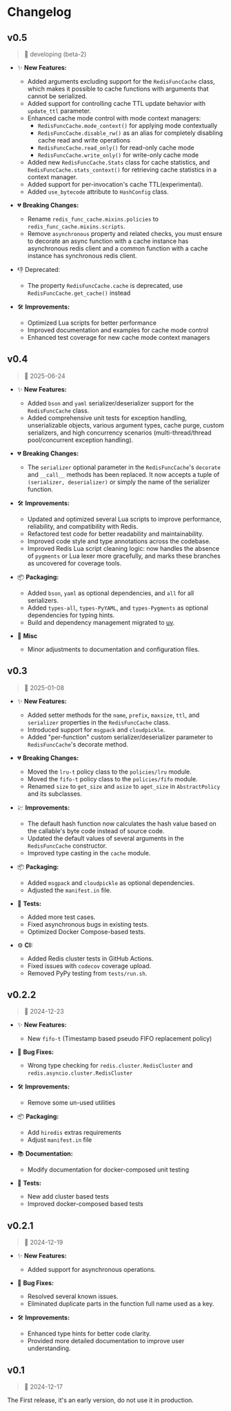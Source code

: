 # Changelog

## v0.5

> 📅 developing (beta-2)

- ✨ **New Features:**
  - Added arguments excluding support for the `RedisFuncCache` class, which makes it possible to cache functions with arguments that cannot be serialized.
  - Added support for controlling cache TTL update behavior with `update_ttl` parameter.
  - Enhanced cache mode control with mode context managers:
    - `RedisFuncCache.mode_context()` for applying mode contextually
    - `RedisFuncCache.disable_rw()` as an alias for completely disabling cache read and write operations
    - `RedisFuncCache.read_only()` for read-only cache mode
    - `RedisFuncCache.write_only()` for write-only cache mode
  - Added new `RedisFuncCache.Stats` class for cache statistics, and `RedisFuncCache.stats_context()` for retrieving cache statistics in a context manager.
  - Added support for per-invocation's cache TTL(experimental).
  - Added `use_bytecode` attribute to `HashConfig` class.

- 💔 **Breaking Changes:**
  - Rename `redis_func_cache.mixins.policies` to `redis_func_cache.mixins.scripts`.
  - Remove `asynchronous` property and related checks, you must ensure to decorate an async function with a cache instance has asynchronous redis client and a common function with a cache instance has synchronous redis client.

- 👎 Deprecated:
  - The property `RedisFuncCache.cache` is deprecated, use `RedisFuncCache.get_cache()` instead

- 🛠 **Improvements:**
  - Optimized Lua scripts for better performance
  - Improved documentation and examples for cache mode control
  - Enhanced test coverage for new cache mode context managers

## v0.4

> 📅 2025-06-24

- ✨ **New Features:**
  - Added `bson` and `yaml` serializer/deserializer support for the `RedisFuncCache` class.
  - Added comprehensive unit tests for exception handling, unserializable objects, various argument types, cache purge, custom serializers, and high concurrency scenarios (multi-thread/thread pool/concurrent exception handling).

- 💔 **Breaking Changes:**
  - The `serializer` optional parameter in the `RedisFuncCache`'s `decorate` and `__call__` methods has been replaced. It now accepts a tuple of `(serializer, deserializer)` or simply the name of the serializer function.

- 🛠 **Improvements:**
  - Updated and optimized several Lua scripts to improve performance, reliability, and compatibility with Redis.
  - Refactored test code for better readability and maintainability.
  - Improved code style and type annotations across the codebase.
  - Improved Redis Lua script cleaning logic: now handles the absence of `pygments` or Lua lexer more gracefully, and marks these branches as uncovered for coverage tools.

- 📦 **Packaging:**
  - Added `bson`, `yaml` as optional dependencies, and `all` for all serializers.
  - Added `types-all`, `types-PyYAML`, and `types-Pygments` as optional dependencies for typing hints.
  - Build and dependency management migrated to [uv](https://docs.astral.sh/uv/).

- 📝 **Misc**
  - Minor adjustments to documentation and configuration files.

## v0.3

> 📅 2025-01-08

- ✨ **New Features:**
  - Added setter methods for the `name`, `prefix`, `maxsize`, `ttl`, and `serializer` properties in the `RedisFuncCache` class.
  - Introduced support for `msgpack` and `cloudpickle`.
  - Added "per-function" custom serializer/deserializer parameter to `RedisFuncCache`'s decorate method.

- 💔 **Breaking Changes:**
  - Moved the `lru-t` policy class to the `policies/lru` module.
  - Moved the `fifo-t` policy class to the `policies/fifo` module.
  - Renamed `size` to `get_size` and `asize` to `aget_size` in `AbstractPolicy` and its subclasses.

- 💹 **Improvements:**
  - The default hash function now calculates the hash value based on the callable's byte code instead of source code.
  - Updated the default values of several arguments in the `RedisFuncCache` constructor.
  - Improved type casting in the `cache` module.

- 📦 **Packaging:**
  - Added `msgpack` and `cloudpickle` as optional dependencies.
  - Adjusted the `manifest.in` file.

- 🧪 **Tests:**
  - Added more test cases.
  - Fixed asynchronous bugs in existing tests.
  - Optimized Docker Compose-based tests.

- ⚙️ **CI:**
  - Added Redis cluster tests in GitHub Actions.
  - Fixed issues with `codecov` coverage upload.
  - Removed PyPy testing from `tests/run.sh`.

## v0.2.2

> 📅 2024-12-23

- ✨ **New Features:**
  - New `fifo-t` (Timestamp based pseudo FIFO replacement policy)

- 🐛 **Bug Fixes:**
  - Wrong type checking for `redis.cluster.RedisCluster` and `redis.asyncio.cluster.RedisCluster`

- 🛠 **Improvements:**
  - Remove some un-used utilities

- 📦 **Packaging:**
  - Add `hiredis` extras requirements
  - Adjust `manifest.in` file

- 📚 **Documentation:**
  - Modify documentation for docker-composed unit testing

- 🧪 **Tests:**
  - New add cluster based tests
  - Improved docker-composed based tests

## v0.2.1

> 📅 2024-12-19

- ✨ **New Features:**
  - Added support for asynchronous operations.

- 🐛 **Bug Fixes:**
  - Resolved several known issues.
  - Eliminated duplicate parts in the function full name used as a key.

- 🛠 **Improvements:**
  - Enhanced type hints for better code clarity.
  - Provided more detailed documentation to improve user understanding.

## v0.1

> 📅 2024-12-17

The First release, it's an early version, do not use it in production.
